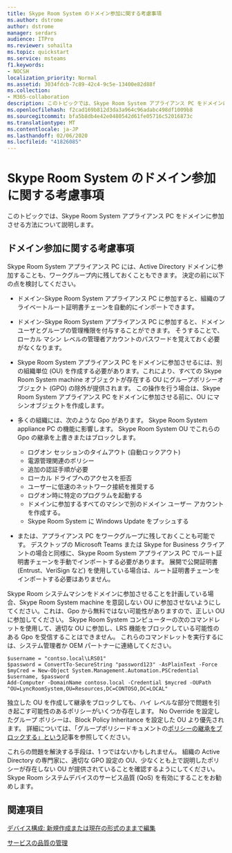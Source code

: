 ```yaml
---
title: Skype Room System のドメイン参加に関する考慮事項
ms.author: dstrome
author: dstrome
manager: serdars
audience: ITPro
ms.reviewer: sohailta
ms.topic: quickstart
ms.service: msteams
f1.keywords:
- NOCSH
localization_priority: Normal
ms.assetid: 3034fdcb-7c89-42c4-9c5e-13400e82d88f
ms.collection:
- M365-collaboration
description: このトピックでは、Skype Room System アプライアンス PC をドメインに参加させる方法について説明します。
ms.openlocfilehash: f2cad169b812d3da3a964c96adabc498df1009b8
ms.sourcegitcommit: bfa5b8db4e42e0480542d61fe05716c52016873c
ms.translationtype: MT
ms.contentlocale: ja-JP
ms.lasthandoff: 02/06/2020
ms.locfileid: "41826085"
---
```

<!-- This asset missed in the rebrand, and honestly not sure if it's worth keeping.   -->

# <a name="skype-room-system-domain-joining-considerations"></a>Skype Room System のドメイン参加に関する考慮事項
 
このトピックでは、Skype Room System アプライアンス PC をドメインに参加させる方法について説明します。
  
## <a name="domain-joining-considerations"></a>ドメイン参加に関する考慮事項

Skype Room System アプライアンス PC には、Active Directory ドメインに参加することも、ワークグループ内に残しておくこともできます。 決定の前に以下の点を検討してください。
  
- ドメイン-Skype Room System アプライアンス PC に参加すると、組織のプライベートルート証明書チェーンを自動的にインポートできます。
- ドメイン-Skype Room System アプライアンス PC に参加すると、ドメインユーザとグループの管理権限を付与することができます。 そうすることで、ローカル マシン レベルの管理者アカウントのパスワードを覚えておく必要がなくなります。
- Skype Room System アプライアンス PC をドメインに参加させるには、別の組織単位 (OU) を作成する必要があります。これにより、すべての Skype Room System machine オブジェクトが存在する OU にグループポリシーオブジェクト (GPO) の除外が提供されます。 この操作を行う場合は、Skype Room System アプライアンス PC をドメインに参加させる前に、OU にマシンオブジェクトを作成します。
- 多くの組織には、次のような Gpo があります。 Skype Room System appliance PC の機能に影響します。 Skype Room System OU でこれらの Gpo の継承を上書きまたはブロックします。

  - ログオン セッションのタイムアウト (自動ロックアウト)
  - 電源管理関連のポリシー
  - 追加の認証手順が必要
  - ローカル ドライブへのアクセスを拒否
  - ユーザーに低速のネットワーク接続を推奨する
  - ログオン時に特定のプログラムを起動する
  - ドメインに参加するすべてのマシンで別のドメイン ユーザー アカウントを作成する。
  - Skype Room System に Windows Update をプッシュする
    
- または、アプライアンス PC をワークグループに残しておくことも可能です。 デスクトップの Microsoft Teams または Skype for Business クライアントの場合と同様に、Skype Room System アプライアンス PC でルート証明書チェーンを手動でインポートする必要があります。 展開で公開証明書 (Entrust、VeriSign など) を使用している場合は、ルート証明書チェーンをインポートする必要はありません。 
    
Skype Room システムマシンをドメインに参加させることを計画している場合、Skype Room System machine を意図しない OU に参加させないようにしてください。これは、Gpo から無料ではない可能性がありますので、正しい OU に参加してください。 Skype Room System コンピューターの次のコマンドレットを使用して、適切な OU に参加し、LRS 機能をブロックしている可能性のある Gpo を受信することはできません。 これらのコマンドレットを実行するには、システム管理者か OEM パートナーに連絡してください。
  
```
$username = "contso.local\LRS01"
$password = ConvertTo-SecureString "password123" -AsPlainText -Force
$myCred = New-Object System.Management.Automation.PSCredential $username, $password
Add-Computer -DomainName contoso.local -Credential $mycred -OUPath "OU=LyncRoomSystem,OU=Resources,DC=CONTOSO,DC=LOCAL"
```

独立した OU を作成して継承をブロックしても、ハイ レベルな部分で問題を引き起こす可能性のあるポリシーがいくつか存在します。 No Override を設定したグループ ポリシーは、Block Policy Inheritance を設定した OU より優先されます。 詳細については、「グループポリシードキュメントの[ポリシーの継承をブロックする」という](https://docs.microsoft.com/previous-versions/windows/it-pro/windows-2000-server/cc978255(v=technet.10))記事を参照してください。
  
これらの問題を解決する手段は、1 つではないかもしれません。 組織の Active Directory の専門家に、適切な GPO 設定の OU、少なくとも上で説明したポリシーが存在しない OU が提供されていることを確認するようにしてください。 Skype Room システムデバイスのサービス品質 (QoS) を有効にすることをお勧めします。

## <a name="see-also"></a>関連項目
  
[デバイス構成: 新規作成または現在の形式のままで編集](/skypeforbusiness/help-topics/help-lscp/device-configuration-create-new-or-edit-existing.md)

[サービスの品質の管理](/skypeforbusiness/plan-your-deployment/network-requirements/network-requirements.#managing-quality-of-service)
